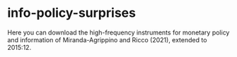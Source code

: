 # info-policy-surprises
Here you can download the high-frequency instruments for monetary policy and information of Miranda-Agrippino and Ricco (2021), extended to 2015:12.
